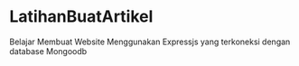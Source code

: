 # LatihanBuatArtikel
Belajar Membuat Website Menggunakan Expressjs yang terkoneksi dengan database Mongoodb
